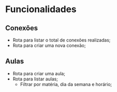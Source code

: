 # Funcionalidades

## Conexões

- Rota para listar o total de conexões realizadas;
- Rota para criar uma nova conexão;

## Aulas

- Rota para criar uma aula;
- Rota para listar aulas;
    - Filtrar por matéria, dia da semana e horário;

